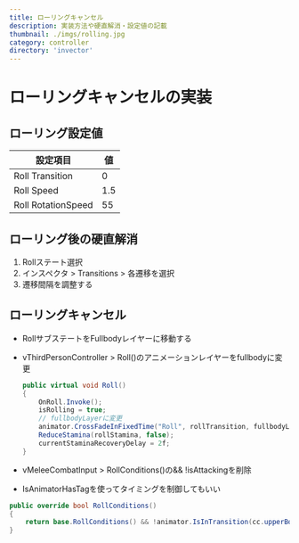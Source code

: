 ```yaml
---
title: ローリングキャンセル
description: 実装方法や硬直解消・設定値の記載
thumbnail: ./imgs/rolling.jpg
category: controller
directory: 'invector'
---
```


# ローリングキャンセルの実装

## ローリング設定値

|設定項目|値|
|---|---|
|Roll Transition|0|
|Roll Speed|1.5|
|Roll RotationSpeed|55|

## ローリング後の硬直解消

1. Rollステート選択
2. インスペクタ > Transitions > 各遷移を選択
3. 遷移間隔を調整する

## ローリングキャンセル

- RollサブステートをFullbodyレイヤーに移動する
- vThirdPersonController > Roll()のアニメーションレイヤーをfullbodyに変更

  ``` csharp
  public virtual void Roll()
  {
      OnRoll.Invoke();
      isRolling = true;
      // fullbodyLayerに変更
      animator.CrossFadeInFixedTime("Roll", rollTransition, fullbodyLayer);
      ReduceStamina(rollStamina, false);
      currentStaminaRecoveryDelay = 2f;
  }
  ```

- vMeleeCombatInput > RollConditions()の&& !isAttackingを削除
 - IsAnimatorHasTagを使ってタイミングを制御してもいい

 ``` csharp
 public override bool RollConditions()
 {
     return base.RollConditions() && !animator.IsInTransition(cc.upperBodyLayer) && !animator.IsInTransition(cc.fullbodyLayer);
 }
 ```